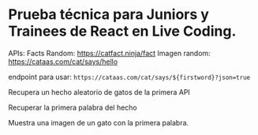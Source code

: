 # Prueba técnica para Juniors y Trainees de React en Live Coding.


APIs:
Facts Random: https://catfact.ninja/fact
Imagen random: https://cataas.com/cat/says/hello

endpoint para usar: `https://cataas.com/cat/says/${firstword}?json=true`

Recupera un hecho aleatorio de gatos de la primera API

Recuperar la primera palabra del hecho

Muestra una imagen de un gato con la primera palabra.
